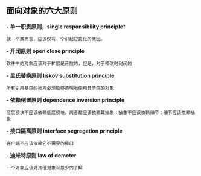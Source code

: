 ## 面向对象的六大原则

**- 单一职责原则，single responsibility principle***

	就一个类而言，应该仅有一个引起它变化的原因。

**- 开闭原则 open close principle**

	软件中的对象应该对于扩展是开放的，但是，对于修改时封闭的

**- 里氏替换原则 liskov substitution principle**

	所有引用基类的地方必须能够透明地使用其子类的对象

**- 依赖倒置原则 dependence inversion principle**

	高层模块不应该依赖低层模块，两者都应该依赖其抽象；抽象不应该依赖细节；细节应该依赖抽象

**- 接口隔离原则 interface segregation principle**

	客户端不应该依赖它不需要的接口

**- 迪米特原则 law of demeter**

	一个对象应该对其他对象有最少的了解